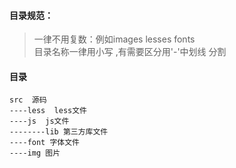 #### 目录规范：
>   一律不用复数：例如images  lesses  fonts   
    目录名称一律用小写 ,有需要区分用'-'中划线 分割
    
#### 目录
    src  源码
    ----less  less文件
    ----js  js文件
    --------lib 第三方库文件
    ----font 字体文件        
    ----img 图片        
    

    